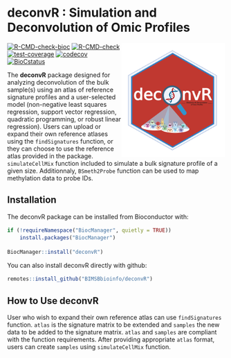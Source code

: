 
<!-- README.md is generated from README.Rmd. Please edit that file -->

# deconvR : Simulation and Deconvolution of Omic Profiles

<img src="inst/deconvR_logo.png" align="right" alt="logo" width="240" style = "border: none; float: right;">

[![R-CMD-check-bioc](https://github.com/BIMSBbioinfo/deconvR/actions/workflows/check-bioc.yml/badge.svg)](https://github.com/BIMSBbioinfo/deconvR/actions/workflows/check-bioc.yml)
[![R-CMD-check](https://github.com/BIMSBbioinfo/deconvR/actions/workflows/R-CMD-check.yaml/badge.svg)](https://github.com/BIMSBbioinfo/deconvR/actions/workflows/R-CMD-check.yaml)
[![test-coverage](https://github.com/BIMSBbioinfo/deconvR/actions/workflows/test-coverage.yaml/badge.svg)](https://github.com/BIMSBbioinfo/deconvR/actions/workflows/test-coverage.yaml)
[![codecov](https://codecov.io/gh/BIMSBbioinfo/deconvR/branch/master/graph/badge.svg?token=F86XU6BI9S)](https://codecov.io/gh/BIMSBbioinfo/deconvR)
[![BioCstatus](http://www.bioconductor.org/shields/build/release/bioc/deconvR.svg)](https://bioconductor.org/checkResults/release/bioc-LATEST/deconvR)

<!-- badges: start -->
<!-- badges: end -->

The **deconvR** package designed for analyzing deconvolution of the bulk
sample(s) using an atlas of reference signature profiles and a
user-selected model (non-negative least squares regression, support
vector regression, quadratic programming, or robust linear regression).
Users can upload or expand their own reference atlases using the
`findSignatures` function, or they can choose to use the reference atlas
provided in the package. `simulateCellMix` function included to simulate
a bulk signature profile of a given size. Additionnaly, `BSmeth2Probe`
function can be used to map methylation data to probe IDs.

## Installation

The deconvR package can be installed from Bioconductor with:

``` r
if (!requireNamespace("BiocManager", quietly = TRUE))
    install.packages("BiocManager")

BiocManager::install("deconvR")
```

You can also install deconvR directly with github:

``` r
remotes::install_github("BIMSBbioinfo/deconvR")
```

## How to Use deconvR

User who wish to expand their own reference atlas can use
`findSignatures` function. `atlas` is the signature matrix to be
extended and `samples` the new data to be added to the signature matrix.
`atlas` and `samples` are compliant with the function requirements.
After providing appropriate `atlas` format, users can create `samples`
using `simulateCellMix` function.
